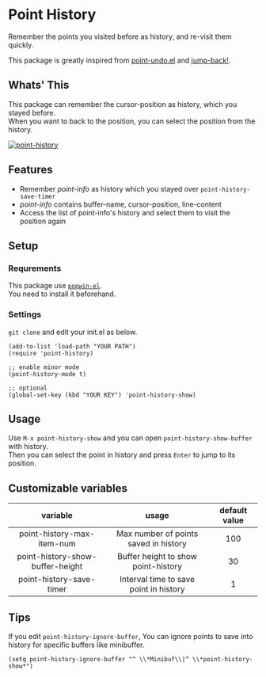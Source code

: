 # Point History

Remember the points you visited before as history, and re-visit them quickly.

This package is greatly inspired from [point-undo.el](https://www.emacswiki.org/emacs/point-undo.el) and [jump-back!](https://qiita.com/zk_phi/items/c145b7bd8077b8a0f537).

## Whats' This

This package can remember the cursor-position as history, which you stayed before.  
When you want to back to the position, you can select the position from the history.

[![point-history](https://i.gyazo.com/593e28a5b7891e09554bbe0d364e6e2a.gif)](https://gyazo.com/593e28a5b7891e09554bbe0d364e6e2a)

## Features

+ Remember _point-info_ as history which you stayed over `point-history-save-timer`
+ _point-info_ contains buffer-name, cursor-position, line-content
+ Access the list of point-info's history and select them to visit the position again

## Setup

### Requrements

This package use [`popwin-el`](https://github.com/m2ym/popwin-el).  
You need to install it beforehand.

### Settings

`git clone` and edit your init.el as below.

```elisp
(add-to-list 'load-path "YOUR PATH")
(require 'point-history)

;; enable minor mode
(point-history-mode t)

;; optional
(global-set-key (kbd "YOUR KEY") 'point-history-show)
```

## Usage

Use `M-x point-history-show` and you can open `point-history-show-buffer` with history.  
Then you can select the point in history and press `Enter` to jump to its position.

## Customizable variables

|variable|usage|default value|
|:---:|:---:|:---:|
|point-history-max-item-num|Max number of points saved in history|100|
|point-history-show-buffer-height|Buffer height to show point-history|30|
|point-history-save-timer|Interval time to save point in history|1|

## Tips

If you edit `point-history-ignore-buffer`, You can ignore points to save into history for specific buffers like minibuffer.

```elisp
(setq point-history-ignore-buffer "^ \\*Minibuf\\|^ \\*point-history-show*")
```
